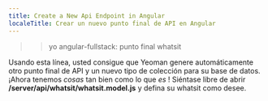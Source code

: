 ```yaml
---
title: Create a New Api Endpoint in Angular
localeTitle: Crear un nuevo punto final de API en Angular
---
```

> > yo angular-fullstack: punto final whatsit

Usando esta línea, usted consigue que Yeoman genere automáticamente otro punto final de API y un nuevo tipo de colección para su base de datos. ¡Ahora tenemos _cosas_ tan bien como lo que _es_ ! Siéntase libre de abrir **/server/api/whatsit/whatsit.model.js** y defina su whatsit como desee.